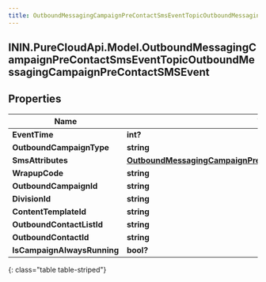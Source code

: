 ```yaml
---
title: OutboundMessagingCampaignPreContactSmsEventTopicOutboundMessagingCampaignPreContactSMSEvent
---
```

## ININ.PureCloudApi.Model.OutboundMessagingCampaignPreContactSmsEventTopicOutboundMessagingCampaignPreContactSMSEvent

## Properties

|Name | Type | Description | Notes|
|------------ | ------------- | ------------- | -------------|
| **EventTime** | **int?** |  | [optional] |
| **OutboundCampaignType** | **string** |  | [optional] |
| **SmsAttributes** | [**OutboundMessagingCampaignPreContactSmsEventTopicSMSAttributes**](OutboundMessagingCampaignPreContactSmsEventTopicSMSAttributes.html) |  | [optional] |
| **WrapupCode** | **string** |  | [optional] |
| **OutboundCampaignId** | **string** |  | [optional] |
| **DivisionId** | **string** |  | [optional] |
| **ContentTemplateId** | **string** |  | [optional] |
| **OutboundContactListId** | **string** |  | [optional] |
| **OutboundContactId** | **string** |  | [optional] |
| **IsCampaignAlwaysRunning** | **bool?** |  | [optional] |
{: class="table table-striped"}


